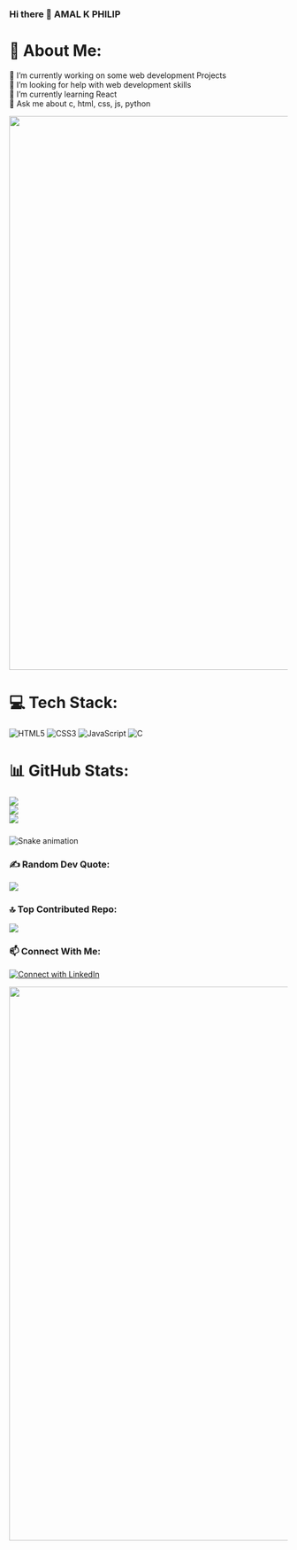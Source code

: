 ### Hi there 👋 AMAL K PHILIP

# 💫 About Me:
🔭 I’m currently working on some web development Projects<br>🤝 I’m looking for help with web development skills<br>🌱 I’m currently learning React<br>💬 Ask me about c, html, css, js, python

<img src="https://64.media.tumblr.com/005e37a86478a9c92da7d4d3d7464b40/2bd29f0062317531-b1/s400x600/c7edc142895bc810339223dfddf2aa57ced0c32b.gif" width="1000"/>

# 💻 Tech Stack:
![HTML5](https://img.shields.io/badge/html5-%23E34F26.svg?style=plastic&logo=html5&logoColor=white) ![CSS3](https://img.shields.io/badge/css3-%231572B6.svg?style=plastic&logo=css3&logoColor=white) ![JavaScript](https://img.shields.io/badge/javascript-%23323330.svg?style=plastic&logo=javascript&logoColor=%23F7DF1E) ![C](https://img.shields.io/badge/c-%2300599C.svg?style=plastic&logo=c&logoColor=white)
# 📊 GitHub Stats:
![](https://github-readme-stats.vercel.app/api?username=amal-k04&theme=vue-dark&hide_border=false&include_all_commits=true&count_private=true)<br/>
![](https://github-readme-streak-stats.herokuapp.com/?user=amal-k04&theme=vue-dark&hide_border=false)<br/>
![](https://github-readme-stats.vercel.app/api/top-langs/?username=amal-k04&theme=vue-dark&hide_border=false&include_all_commits=true&count_private=true&layout=compact)

###
![Snake animation](<img src="https://github.com/amal-k04/amal-k04/blob/output/snake.svg"/>)


### ✍️ Random Dev Quote:
![](https://quotes-github-readme.vercel.app/api?type=horizontal&theme=radical)

### 🔝 Top Contributed Repo:
![](https://github-contributor-stats.vercel.app/api?username=amal-k04&limit=5&theme=dark&combine_all_yearly_contributions=true)

### 📫 Connect With Me:
[![Connect with LinkedIn](https://img.shields.io/badge/LinkedIn-blue?style=flat&logo=LINKEDIN)](https://www.linkedin.com/in/amal-k-philip-485863343/)

<img src="https://64.media.tumblr.com/005e37a86478a9c92da7d4d3d7464b40/2bd29f0062317531-b1/s400x600/c7edc142895bc810339223dfddf2aa57ced0c32b.gif" width="1000"/>
